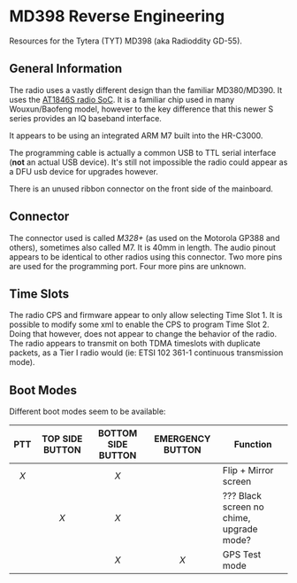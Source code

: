 # MD398 Reverse Engineering

Resources for the Tytera (TYT) MD398 (aka Radioddity GD-55).

## General Information

The radio uses a vastly different design than the familiar MD380/MD390. It uses the [AT1846S radio SoC](http://www.auctus.cn/enindex/ptshow.html?id=2).
It is a familiar chip used in many Wouxun/Baofeng model, however to the key difference that this
newer S series provides an IQ baseband interface.

It appears to be using an integrated ARM M7 built into the HR-C3000.

The programming cable is actually a common USB to TTL serial interface (**not** an actual USB device).
It's still not impossible the radio could appear as a DFU usb device for upgrades however.

There is an unused ribbon connector on the front side of the mainboard.

## Connector

The connector used is called _M328+_ (as used on the Motorola GP388 and others), sometimes also called M7. It is 40mm in length.
The audio pinout appears to be identical to other radios using this connector. Two more pins are used for the programming port.
Four more pins are unknown.

## Time Slots

The radio CPS and firmware appear to only allow selecting Time Slot 1. It is possible to modify some xml to enable the CPS to program Time Slot 2.
Doing that however, does not appear to change the behavior of the radio. The radio appears to transmit on both TDMA timeslots with duplicate packets, 
as a Tier I radio would (ie: ETSI 102 361-1 continuous transmission mode).

## Boot Modes

Different boot modes seem to be available:


| PTT | TOP SIDE BUTTON | BOTTOM SIDE BUTTON | EMERGENCY BUTTON | Function |
|:---:|:---------------:|:------------------:|:----------------:| -------- |
| *X* |                 | *X* |    | Flip + Mirror screen | 
|     | *X*             | *X* |    | ??? Black screen no chime, upgrade mode? |
|     |                 | *X* | *X* | GPS Test mode |
